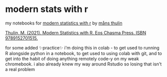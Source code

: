 # modern stats with r
my notebooks for [modern statistics with r](https://www.modernstatisticswithr.com/) by [måns thulin](https://github.com/mthulin)

[Thulin, M. (2021). Modern Statistics with R. Eos Chasma Press. ISBN 9789152701515.](https://www.modernstatisticswithr.com/)

for some added ✨practice✨ i'm doing this in colab - to get used to running R alongside python in a notebook, to get used to using colab with git, and to get into the habit of doing anything remotely code-y on my weak chromebook. i also already knew my way around Rstudio so losing that isn't a real problem
